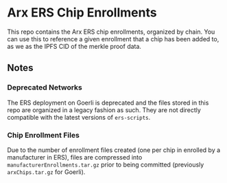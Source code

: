 # Arx ERS Chip Enrollments

This repo contains the Arx ERS chip enrollments, organized by chain. You can use this to reference a given enrollment that a chip has been added to, as we as the IPFS CID of the merkle proof data.

## Notes

### Deprecated Networks

The ERS deployment on Goerli is deprecated and the files stored in this repo are organized in a legacy fashion as such. They are not directly compatible with the latest versions of `ers-scripts`.

### Chip Enrollment Files

Due to the number of enrollment files created (one per chip in enrolled by a manufacturer in ERS), files are compressed into `manufacturerEnrollments.tar.gz` prior to being committed (previously `arxChips.tar.gz` for Goerli).